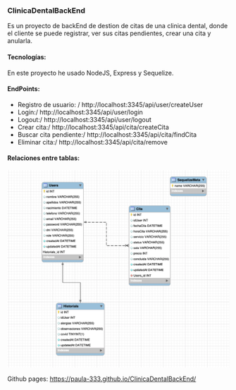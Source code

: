 ### ClinicaDentalBackEnd

Es un proyecto de backEnd de destion de citas de una clinica dental, donde el cliente se puede registrar, ver sus citas pendientes, crear una cita y anularla.

#### Tecnologías:
En este proyecto he usado NodeJS, Express y Sequelize.

#### EndPoints:
- Registro de usuario: / http://localhost:3345/api/user/createUser
- Login:/ http://localhost:3345/api/user/login
- Logout:/ http://localhost:3345/api/user/logout
- Crear cita:/ http://localhost:3345/api/cita/createCita
- Buscar cita pendiente:/ http://localhost:3345/api/cita/findCita
- Eliminar cita:/ http://localhost:3345/api/cita/remove

#### Relaciones entre tablas:
![Screenshot](Tablas.png)



Github pages: https://paula-333.github.io/ClinicaDentalBackEnd/
